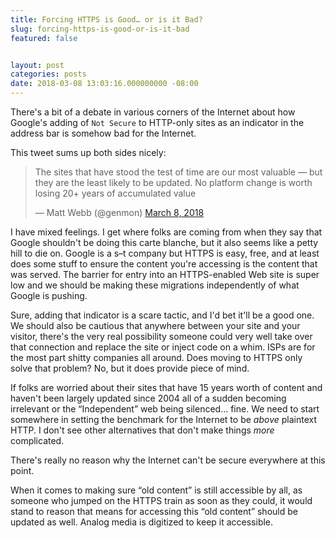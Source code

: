 ```yaml
---
title: Forcing HTTPS is Good… or is it Bad?
slug: forcing-https-is-good-or-is-it-bad
featured: false


layout: post
categories: posts
date: 2018-03-08 13:03:16.000000000 -08:00
---
```


There's a bit of a debate in various corners of the Internet about how Google's adding of `Not Secure` to HTTP-only sites as an indicator in the address bar is somehow bad for the Internet.

This tweet sums up both sides nicely:

<blockquote class="twitter-tweet">
The sites that have stood the test of time are our most valuable — but they are the least likely to be updated. No platform change is worth losing 20+ years of accumulated value

— Matt Webb (@genmon) [March 8, 2018](https://twitter.com/genmon/status/971686493004713984?ref_src=twsrc%5Etfw)
</blockquote>
<script async src="https://platform.twitter.com/widgets.js" charset="utf-8"></script>

I have mixed feelings. I get where folks are coming from when they say that Google shouldn't be doing this carte blanche, but it also seems like a petty hill to die on. Google is a s–t company but HTTPS is easy, free, and at least does some stuff to ensure the content you're accessing is the content that was served. The barrier for entry into an HTTPS-enabled Web site is super low and we should be making these migrations independently of what Google is pushing.

Sure, adding that indicator is a scare tactic, and I'd bet it'll be a good one. We should also be cautious that anywhere between your site and your visitor, there's the very real possibility someone could very well take over that connection and replace the site or inject code on a whim. ISPs are for the most part shitty companies all around. Does moving to HTTPS only solve that problem? No, but it does provide piece of mind.

If folks are worried about their sites that have 15 years worth of content and haven't been largely updated since 2004 all of a sudden becoming irrelevant or the “Independent” web being silenced… fine. We need to start somewhere in setting the benchmark for the Internet to be _above_ plaintext HTTP. I don't see other alternatives that don't make things _more_ complicated.

There's really no reason why the Internet can't be secure everywhere at this point.

When it comes to making sure “old content” is still accessible by all, as someone who jumped on the HTTPS train as soon as they could, it would stand to reason that means for accessing this “old content” should be updated as well. Analog media is digitized to keep it accessible.

